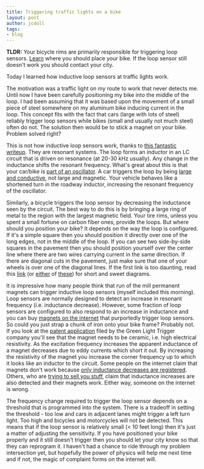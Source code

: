 ```yaml
---
title: Triggering traffic lights on a bike
layout: post
author: jcdoll
tags:
- blog
---
```


**TLDR:** Your bicycle rims are primarily responsible for triggering loop sensors. [Learn](http://www.humantransport.org/bicycledriving/library/signals/green.htm) where you should place your bike. If the loop sensor still doesn't work you should contact your city.

Today I learned how inductive loop sensors at traffic lights work.

The motivation was a traffic light on my route to work that never detects me. Until now I have been carefully positioning my bike into the middle of the loop. I had been assuming that it was based upon the movement of a small piece of steel somewhere on my aluminum bike inducing current in the loop. This concept fits with the fact that cars (large with lots of steel) reliably trigger loop sensors while bikes (small and usually not much steel) often do not. The solution then would be to stick a magnet on your bike. Problem solved right?

This is not how inductive loop sensors work, thanks to [this fantastic writeup](http://www.humantransport.org/bicycledriving/library/signals/detection.htm). They are resonant systems. The loop forms an inductor in an LC circuit that is driven on resonance (at 20-30 kHz usually). Any change in the inductance shifts the resonant frequency. What's great about this is that your car/bike is [part of an oscillator](http://www.sitime.com/). A car triggers the loop by being [large and conductive](http://en.wikipedia.org/wiki/Eddy_current), not large and magnetic. Your vehicle behaves like a shortened turn in the roadway inductor, increasing the resonant frequency of the oscillator.

Similarly, a bicycle triggers the loop sensor by decreasing the inductance seen by the circuit. The best way to do this is by bringing a large ring of metal to the region with the largest magnetic field. Your tire rims, unless you spent a small fortune on carbon fiber ones, provide the loops. But where should you position your bike? It depends on the way the loop is configured. If it's a simple square then you should position it directly over one of the long edges, not in the middle of the loop. If you can see two side-by-side squares in the pavement then you should position yourself over the center line where there are two wires carrying current in the same direction. If there are diagonal cuts in the pavement, just make sure that one of your wheels is over one of the diagonal lines. If the first link is too daunting, read this [link](http://www.humantransport.org/bicycledriving/library/signals/green.htm) (or [either](http://www.wikihow.com/Trigger-Green-Traffic-Lights) of [these](http://bicycleuniverse.info/transpo/triggering-signals.html)) for short and sweet diagrams.

It is impressive how many people think that run of the mill permanent magnets can trigger inductive loop sensors (myself included this morning). Loop sensors are normally designed to detect an increase in resonant frequency (i.e. inductance decrease). However, some fraction of loop sensors are configured to also respond to an increase in inductance and you can buy [magnets on the internet](http://www.greenlightstuff.com/trigger.html) that purportedly trigger loop sensors. So could you just strap a chunk of iron onto your bike frame? Probably not. If you look at the [patent application](http://www.google.com/patents/US7026955?printsec=abstract#v=onepage&q&f=false) filed by the Green Light Trigger company you'll see that the magnet needs to be ceramic, i.e. high electrical resistivity. As the excitation frequency increases the apparent inductance of a magnet decreases due to eddy currents which short it out. By increasing the resistivity of the magnet you increase the corner frequency up to which it looks like an inductor to the circuit. Some people on the internet claim that magnets don't work because [only inductance decreases are registered](http://bicycleuniverse.info/transpo/triggering-signals.html). Others, who are [trying to sell you stuff](http://www.greenlightstuff.com/trigger.html), claim that inductance increases are also detected and their magnets work. Either way, someone on the internet is wrong.

The frequency change required to trigger the loop sensor depends on a threshold that is programmed into the system. There is a tradeoff in setting the threshold - too low and cars in adjacent lanes might trigger a left turn light. Too high and bicycles and motorcycles will not be detected. This means that if the loop sensor is relatively small (< 10 feet long) then it's just a matter of adjusting the sensitivity. If you have positioned your bike properly and it still doesn't trigger then you should let your city know so that they can reprogram it. I haven't had a chance to ride through my problem intersection yet, but hopefully the power of physics will help me next time and if not, the magic of complaint forms on the internet will.

